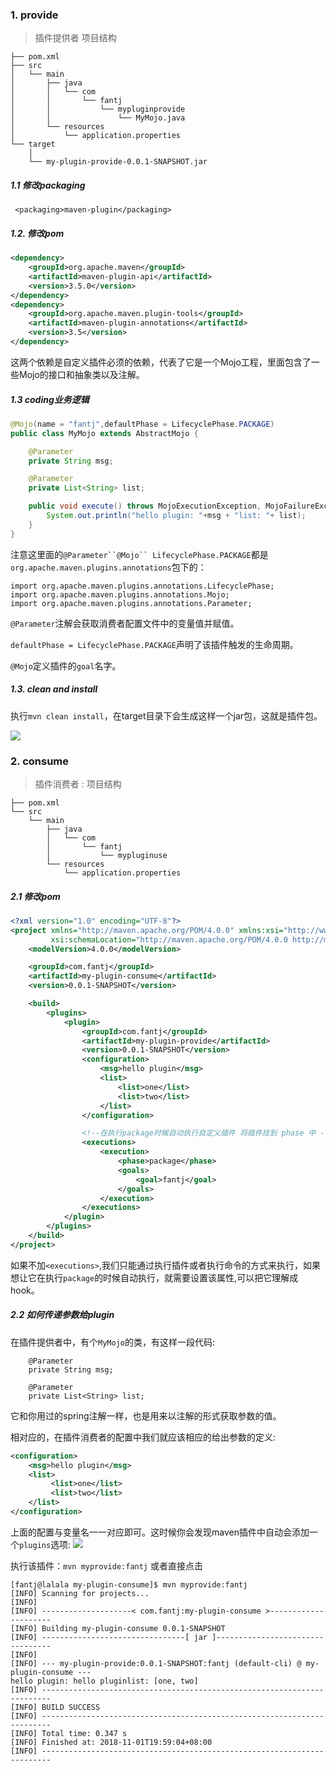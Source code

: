 ###   1. provide
>插件提供者 项目结构
```
├── pom.xml
├── src
│   └── main
│       ├── java
│       │   └── com
│       │       └── fantj
│       │           └── mypluginprovide
│       │               └── MyMojo.java
│       └── resources
│           └── application.properties
└── target
    │  
    └── my-plugin-provide-0.0.1-SNAPSHOT.jar

```
#####    1.1 修改packaging
```
 <packaging>maven-plugin</packaging>
```

#####    1.2. 修改pom
```xml
<dependency>
    <groupId>org.apache.maven</groupId>
    <artifactId>maven-plugin-api</artifactId>
    <version>3.5.0</version>
</dependency>
<dependency>
    <groupId>org.apache.maven.plugin-tools</groupId>
    <artifactId>maven-plugin-annotations</artifactId>
    <version>3.5</version>
</dependency>
```
这两个依赖是自定义插件必须的依赖，代表了它是一个Mojo工程，里面包含了一些Mojo的接口和抽象类以及注解。
#####    1.3 coding业务逻辑
```java
@Mojo(name = "fantj",defaultPhase = LifecyclePhase.PACKAGE)
public class MyMojo extends AbstractMojo {

    @Parameter
    private String msg;

    @Parameter
    private List<String> list;

    public void execute() throws MojoExecutionException, MojoFailureException {
        System.out.println("hello plugin: "+msg + "list: "+ list);
    }
}
```
注意这里面的`@Parameter``@Mojo`` LifecyclePhase.PACKAGE`都是`org.apache.maven.plugins.annotations`包下的：
```
import org.apache.maven.plugins.annotations.LifecyclePhase;
import org.apache.maven.plugins.annotations.Mojo;
import org.apache.maven.plugins.annotations.Parameter;
```
`@Parameter`注解会获取消费者配置文件中的变量值并赋值。

`defaultPhase = LifecyclePhase.PACKAGE`声明了该插件触发的生命周期。

`@Mojo`定义插件的`goal`名字。
#####    1.3. clean and install
执行`mvn clean install`，在target目录下会生成这样一个jar包，这就是插件包。

![](https://upload-images.jianshu.io/upload_images/5786888-a86c99a93d8e6aab.png?imageMogr2/auto-orient/strip%7CimageView2/2/w/1240)


###   2. consume
>插件消费者 :  项目结构
```
├── pom.xml
└── src
    └── main
        ├── java
        │   └── com
        │       └── fantj
        │           └── mypluginuse
        └── resources
            └── application.properties
```
#####    2.1 修改pom
```xml
<?xml version="1.0" encoding="UTF-8"?>
<project xmlns="http://maven.apache.org/POM/4.0.0" xmlns:xsi="http://www.w3.org/2001/XMLSchema-instance"
         xsi:schemaLocation="http://maven.apache.org/POM/4.0.0 http://maven.apache.org/xsd/maven-4.0.0.xsd">
    <modelVersion>4.0.0</modelVersion>

    <groupId>com.fantj</groupId>
    <artifactId>my-plugin-consume</artifactId>
    <version>0.0.1-SNAPSHOT</version>

    <build>
        <plugins>
            <plugin>
                <groupId>com.fantj</groupId>
                <artifactId>my-plugin-provide</artifactId>
                <version>0.0.1-SNAPSHOT</version>
                <configuration>
                    <msg>hello plugin</msg>
                    <list>
                        <list>one</list>
                        <list>two</list>
                    </list>
                </configuration>

                <!--在执行package时候自动执行自定义插件 将插件挂到 phase 中 -->
                <executions>
                    <execution>
                        <phase>package</phase>
                        <goals>
                            <goal>fantj</goal>
                        </goals>
                    </execution>
                </executions>
            </plugin>
        </plugins>
    </build>
</project>
```

如果不加`<executions>`,我们只能通过执行插件或者执行命令的方式来执行，如果想让它在执行`package`的时候自动执行，就需要设置该属性,可以把它理解成hook。

#####    2.2 如何传递参数给plugin
在插件提供者中，有个`MyMojo`的类，有这样一段代码:
```
    @Parameter
    private String msg;

    @Parameter
    private List<String> list;
```
它和你用过的spring注解一样，也是用来以注解的形式获取参数的值。

相对应的，在插件消费者的配置中我们就应该相应的给出参数的定义:
```xml
<configuration>
    <msg>hello plugin</msg>
    <list>
         <list>one</list>
         <list>two</list>
    </list>
</configuration>
```
上面的配置与变量名一一对应即可。这时候你会发现maven插件中自动会添加一个`plugins`选项:
![](https://upload-images.jianshu.io/upload_images/5786888-953a0a49dfad21b8.png?imageMogr2/auto-orient/strip%7CimageView2/2/w/1240)

执行该插件：`mvn myprovide:fantj` 或者直接点击
```
[fantj@lalala my-plugin-consume]$ mvn myprovide:fantj
[INFO] Scanning for projects...
[INFO] 
[INFO] --------------------< com.fantj:my-plugin-consume >---------------------
[INFO] Building my-plugin-consume 0.0.1-SNAPSHOT
[INFO] --------------------------------[ jar ]---------------------------------
[INFO] 
[INFO] --- my-plugin-provide:0.0.1-SNAPSHOT:fantj (default-cli) @ my-plugin-consume ---
hello plugin: hello pluginlist: [one, two]
[INFO] ------------------------------------------------------------------------
[INFO] BUILD SUCCESS
[INFO] ------------------------------------------------------------------------
[INFO] Total time: 0.347 s
[INFO] Finished at: 2018-11-01T19:59:04+08:00
[INFO] ------------------------------------------------------------------------
```
